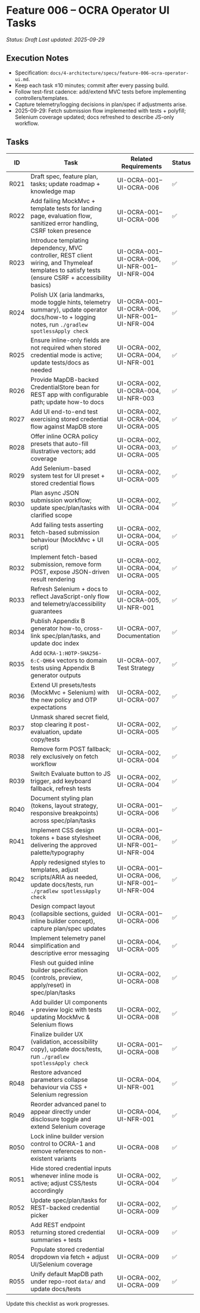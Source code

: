# Feature 006 – OCRA Operator UI Tasks

_Status: Draft_
_Last updated: 2025-09-29_

## Execution Notes
- Specification: `docs/4-architecture/specs/feature-006-ocra-operator-ui.md`.
- Keep each task ≤10 minutes; commit after every passing build.
- Follow test-first cadence: add/extend MVC tests before implementing controllers/templates.
- Capture telemetry/logging decisions in plan/spec if adjustments arise.
- 2025-09-29: Fetch submission flow implemented with tests + polyfill; Selenium coverage updated; docs refreshed to describe JS-only workflow.

## Tasks
| ID | Task | Related Requirements | Status |
|----|------|----------------------|--------|
| R021 | Draft spec, feature plan, tasks; update roadmap + knowledge map | UI-OCRA-001–UI-OCRA-006 | ✅ |
| R022 | Add failing MockMvc + template tests for landing page, evaluation flow, sanitized error handling, CSRF token presence | UI-OCRA-001–UI-OCRA-006 | ✅ |
| R023 | Introduce templating dependency, MVC controller, REST client wiring, and Thymeleaf templates to satisfy tests (ensure CSRF + accessibility basics) | UI-OCRA-001–UI-OCRA-006, UI-NFR-001–UI-NFR-004 | ✅ |
| R024 | Polish UX (aria landmarks, mode toggle hints, telemetry summary), update operator docs/how-to + logging notes, run `./gradlew spotlessApply check` | UI-OCRA-001–UI-OCRA-006, UI-NFR-001–UI-NFR-004 | ✅ |
| R025 | Ensure inline-only fields are not required when stored credential mode is active; update tests/docs as needed | UI-OCRA-002, UI-OCRA-004, UI-NFR-001 | ✅ |
| R026 | Provide MapDB-backed CredentialStore bean for REST app with configurable path; update how-to docs | UI-OCRA-002, UI-OCRA-004, UI-NFR-003 | ✅ |
| R027 | Add UI end-to-end test exercising stored credential flow against MapDB store | UI-OCRA-002, UI-OCRA-004, UI-OCRA-005 | ✅ |
| R028 | Offer inline OCRA policy presets that auto-fill illustrative vectors; add coverage | UI-OCRA-002, UI-OCRA-003, UI-OCRA-005 | ✅ |
| R029 | Add Selenium-based system test for UI preset + stored credential flows | UI-OCRA-002, UI-OCRA-005 | ✅ |
| R030 | Plan async JSON submission workflow; update spec/plan/tasks with clarified scope | UI-OCRA-002, UI-OCRA-004 | ✅ |
| R031 | Add failing tests asserting fetch-based submission behaviour (MockMvc + UI script) | UI-OCRA-002, UI-OCRA-004, UI-OCRA-005 | ✅ |
| R032 | Implement fetch-based submission, remove form POST, expose JSON-driven result rendering | UI-OCRA-002, UI-OCRA-004, UI-OCRA-005 | ✅ |
| R033 | Refresh Selenium + docs to reflect JavaScript-only flow and telemetry/accessibility guarantees | UI-OCRA-002, UI-OCRA-005, UI-NFR-001 | ✅ |
| R034 | Publish Appendix B generator how-to, cross-link spec/plan/tasks, and update doc index | UI-OCRA-007, Documentation | ✅ |
| R035 | Add `OCRA-1:HOTP-SHA256-6:C-QH64` vectors to domain tests using Appendix B generator outputs | UI-OCRA-007, Test Strategy | ✅ |
| R036 | Extend UI presets/tests (MockMvc + Selenium) with the new policy and OTP expectations | UI-OCRA-002, UI-OCRA-007 | ✅ |
| R037 | Unmask shared secret field, stop clearing it post-evaluation, update copy/tests | UI-OCRA-002, UI-OCRA-005 | ✅ |
| R038 | Remove form POST fallback; rely exclusively on fetch workflow | UI-OCRA-002, UI-OCRA-004 | ✅ |
| R039 | Switch Evaluate button to JS trigger, add keyboard fallback, refresh tests | UI-OCRA-002, UI-OCRA-004 | ✅ |
| R040 | Document styling plan (tokens, layout strategy, responsive breakpoints) across spec/plan/tasks | UI-OCRA-001–UI-OCRA-006 | ✅ |
| R041 | Implement CSS design tokens + base stylesheet delivering the approved palette/typography | UI-OCRA-001–UI-OCRA-006, UI-NFR-001–UI-NFR-004 | ✅ |
| R042 | Apply redesigned styles to templates, adjust scripts/ARIA as needed, update docs/tests, run `./gradlew spotlessApply check` | UI-OCRA-001–UI-OCRA-006, UI-NFR-001–UI-NFR-004 | ✅ |
| R043 | Design compact layout (collapsible sections, guided inline builder concept), capture plan/spec updates | UI-OCRA-001–UI-OCRA-006 | ✅ |
| R044 | Implement telemetry panel simplification and descriptive error messaging | UI-OCRA-004, UI-OCRA-005 | ✅ |
| R045 | Flesh out guided inline builder specification (controls, preview, apply/reset) in spec/plan/tasks | UI-OCRA-002, UI-OCRA-008 | ✅ |
| R046 | Add builder UI components + preview logic with tests updating MockMvc & Selenium flows | UI-OCRA-002, UI-OCRA-008 | ✅ |
| R047 | Finalize builder UX (validation, accessibility copy), update docs/tests, run `./gradlew spotlessApply check` | UI-OCRA-001–UI-OCRA-008 | ✅ |
| R048 | Restore advanced parameters collapse behaviour via CSS + Selenium regression | UI-OCRA-004, UI-NFR-001 | ✅ |
| R049 | Reorder advanced panel to appear directly under disclosure toggle and extend Selenium coverage | UI-OCRA-004, UI-NFR-001 | ✅ |
| R050 | Lock inline builder version control to OCRA-1 and remove references to non-existent variants | UI-OCRA-008 | ✅ |
| R051 | Hide stored credential inputs whenever inline mode is active; adjust CSS/tests accordingly | UI-OCRA-002, UI-OCRA-004 | ✅ |
| R052 | Update spec/plan/tasks for REST-backed credential picker | UI-OCRA-002, UI-OCRA-009 | ✅ |
| R053 | Add REST endpoint returning stored credential summaries + tests | UI-OCRA-009 | ✅ |
| R054 | Populate stored credential dropdown via fetch + adjust UI/Selenium coverage | UI-OCRA-009 | ✅ |
| R055 | Unify default MapDB path under repo-root `data/` and update docs/tests | UI-OCRA-002, UI-OCRA-009 | ✅ |

Update this checklist as work progresses.
